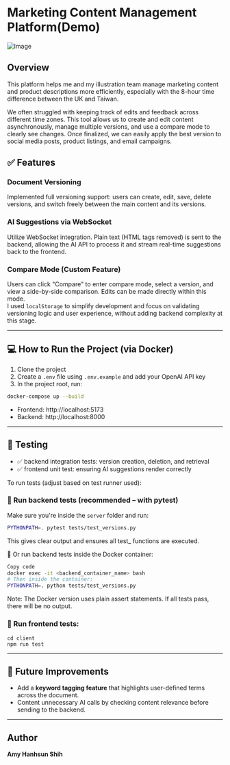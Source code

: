 # Marketing Content Management Platform(Demo)

![Image](https://github.com/user-attachments/assets/4ab25b6b-3911-464c-b547-71a5cbca371d)

## Overview

This platform helps me and my illustration team manage marketing content and product descriptions more efficiently, especially with the 8-hour time difference between the UK and Taiwan.

We often struggled with keeping track of edits and feedback across different time zones. This tool allows us to create and edit content asynchronously, manage multiple versions, and use a compare mode to clearly see changes. Once finalized, we can easily apply the best version to social media posts, product listings, and email campaigns.

## ✅ Features

### Document Versioning

Implemented full versioning support: users can create, edit, save, delete versions, and switch freely between the main content and its versions.

### AI Suggestions via WebSocket

Utilize WebSocket integration. Plain text (HTML tags removed) is sent to the backend, allowing the AI API to process it and stream real-time suggestions back to the frontend.

### Compare Mode (Custom Feature)

Users can click "Compare" to enter compare mode, select a version, and view a side-by-side comparison. Edits can be made directly within this mode.  
I used `localStorage` to simplify development and focus on validating versioning logic and user experience, without adding backend complexity at this stage.

---

## 💻 How to Run the Project (via Docker)

1. Clone the project
2. Create a `.env` file using `.env.example` and add your OpenAI API key
3. In the project root, run:

```bash
docker-compose up --build
```

- Frontend: http://localhost:5173
- Backend: http://localhost:8000

---

## 🧪 Testing

- ✅ backend integration tests: version creation, deletion, and retrieval
- ✅ frontend unit test: ensuring AI suggestions render correctly

To run tests (adjust based on test runner used):

### 🔹 Run backend tests (recommended – with pytest)

Make sure you're inside the `server` folder and run:

```bash
PYTHONPATH=. pytest tests/test_versions.py
```

This gives clear output and ensures all test\_ functions are executed.

🔸 Or run backend tests inside the Docker container:

```bash
Copy code
docker exec -it <backend_container_name> bash
# Then inside the container:
PYTHONPATH=. python tests/test_versions.py
```

Note: The Docker version uses plain assert statements. If all tests pass, there will be no output.

### 🔹 Run frontend tests:

```
cd client
npm run test
```

---

## 🌱 Future Improvements

- Add a **keyword tagging feature** that highlights user-defined terms across the document.
- Content unnecessary AI calls by checking content relevance before sending to the backend.

---

## Author

**Amy Hanhsun Shih**
